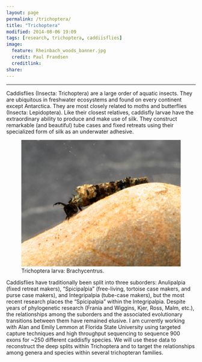 ```yaml
---
layout: page
permalink: /trichoptera/
title: "Trichoptera"
modified: 2014-08-06 19:09
tags: [research, trichoptera, caddiisflies]
image:
  feature: Rheinbach_woods_banner.jpg
  credit: Paul Frandsen
  creditlink: 
share: 
---
```

-----

Caddisflies (Insecta: Trichoptera) are a large order of aquatic insects. They are ubiquitous in freshwater ecosystems and found on every continent except Antarctica. They are most closely related to moths and butterflies (Insecta: Lepidoptera). Like their closest relatives, caddisfly larvae have the extraordinary ability to produce and make use of silk. They construct remarkable (and beautiful) tube cases and fixed retreats using their specialized form of silk as an underwater adhesive.

<figure>
    <a href="/images/IMG_0460.JPG"><img src="/images/IMG_0460.JPG"></a>
    <figcaption>Trichoptera larva: Brachycentrus.</figcaption>
</figure>

Caddisflies have traditionally been split into three suborders: Anulipalpia (fixed retreat makers), “Spicipalpia” (free-living, tortoise case makers, and purse case makers), and Integripalpia (tube-case makers), but the most recent research places the “Spicipalpia” within the Integripalpia. Despite years of phylogenetic research (Frania and Wiggins, Kjer, Ross, Malm, etc.), the relationships among the suborders and the associated evolutionary transitions between them have remained elusive. I am currently working with Alan and Emily Lemmon at Florida State University using targeted capture techniques and high throughput sequencing to sequence 900 exons for ~250 different caddisfly species. We will use these data to reconstruct the deep splits within Trichoptera and to target the relationships among genera and species within several trichopteran families.